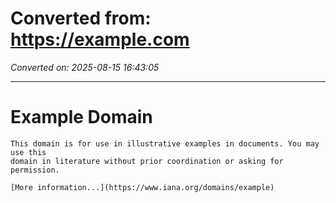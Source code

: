 # Converted from: https://example.com

*Converted on: 2025-08-15 16:43:05*

---

# Example Domain
    This domain is for use in illustrative examples in documents. You may use this
    domain in literature without prior coordination or asking for permission.

    [More information...](https://www.iana.org/domains/example)